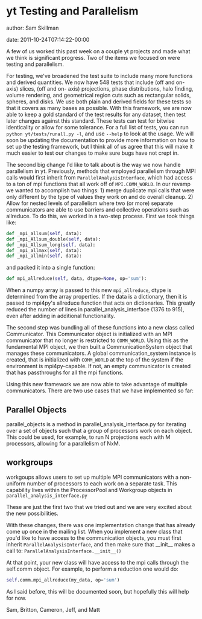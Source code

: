 # yt Testing and Parallelism

author: Sam Skillman

date: 2011-10-24T07:14:22-00:00

A few of us worked this past week on a couple yt projects and made what
we think is significant progress. Two of the items we focused on were
testing and parallelism.

For testing, we've broadened the test suite to include many more
functions and derived quantities. We now have 548 tests that include
(off and on-axis) slices, (off and on- axis) projections, phase
distributions, halo finding, volume rendering, and geometrical region
cuts such as rectangular solids, spheres, and disks. We use both plain
and derived fields for these tests so that it covers as many bases as
possible. With this framework, we are now able to keep a gold standard
of the test results for any dataset, then test later changes against
this standard. These tests can test for bitwise identicality or allow
for some tolerance. For a full list of tests, you can run
`python yt/tests/runall.py -l`, and use `--help` to look at the usage.
We will soon be updating the documentation to provide more information
on how to set up the testing framework, but I think all of us agree that
this will make it much easier to test our changes to make sure bugs have
not crept in.

The second big change I'd like to talk about is the way we now handle
parallelism in yt. Previously, methods that employed parallelism through
MPI calls would first inherit from `ParallelAnalysisInterface`, which
had access to a ton of mpi functions that all work off of
`MPI.COMM_WORLD`. In our revamp we wanted to accomplish two things: 1)
merge duplicate mpi calls that were only different by the type of values
they work on and do overall cleanup. 2) Allow for nested levels of
parallelism where two (or more) separate communicators are able to use
barriers and collective operations such as allreduce. To do this, we
worked in a two-step process. First we took things like:

``` python
def _mpi_allsum(self, data):
def _mpi_Allsum_double(self, data):
def _mpi_Allsum_long(self, data):
def _mpi_allmax(self, data):
def _mpi_allmin(self, data):
```

and packed it into a single function:

``` python
def mpi_allreduce(self, data, dtype=None, op='sum'):
```

When a numpy array is passed to this new `mpi_allreduce`, dtype is
determined from the array properties. If the data is a dictionary, then
it is passed to mpi4py's allreduce function that acts on dictionaries.
This greatly reduced the number of lines in
parallel\_analysis\_interface (1376 to 915), even after adding in
additional functionality.

The second step was bundling all of these functions into a new class
called Communicator. This Communicator object is initialized with an MPI
communicator that no longer is restricted to `COMM_WORLD`. Using this as
the fundamental MPI object, we then built a CommunicationSystem object
that manages these communicators. A global communication\_system
instance is created, that is initialized with `COMM_WORLD` at the top of
the system if the environment is mpi4py-capable. If not, an empty
communicator is created that has passthroughs for all the mpi functions.

Using this new framework we are now able to take advantage of multiple
communicators. There are two use cases that we have implemented so far:

## Parallel Objects

parallel\_objects is a method in parallel\_analysis\_interface.py for
iterating over a set of objects such that a group of processors work on
each object. This could be used, for example, to run N projections each
with M processors, allowing for a parallelism of NxM.

## workgroups

workgoups allows users to set up multiple MPI communicators with a
non-uniform number of processors to each work on a separate task. This
capability lives within the ProcessorPool and Workgroup objects in
`parallel_analysis_interface.py`

These are just the first two that we tried out and we are very excited
about the new possibilities.

With these changes, there was one implementation change that has already
come up once in the mailing list. When you implement a new class that
you'd like to have access to the communication objects, you must first
inherit `ParallelAnalysisInterface`, and then make sure that
\_\_init\_\_ makes a call to: `ParallelAnalysisInterface.__init__()`

At that point, your new class will have access to the mpi calls through
the self.comm object. For example, to perform a reduction one would do:

``` python
self.comm.mpi_allreduce(my_data, op='sum')
```

As I said before, this will be documented soon, but hopefully this will
help for now.

Sam, Britton, Cameron, Jeff, and Matt
